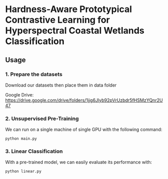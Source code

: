 # Hardness-Aware Prototypical Contrastive Learning for Hyperspectral Coastal Wetlands Classification

## Usage

### 1. Prepare the datasets
Download our datasets then place them in data folder

Google Drive: https://drive.google.com/drive/folders/1jjg6Jlyb92pVrUzbdr5fHSMzYQnr2U47

### 2. Unsupervised Pre-Training
We can run on a single machine of single GPU with the following command:
```
python main.py
```

### 3. Linear Classification
With a pre-trained model, we can easily evaluate its performance with:
```
python linear.py
```
